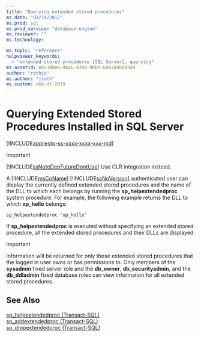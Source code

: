 ```yaml
---
title: "Querying extended stored procedures"
ms.date: "03/14/2017"
ms.prod: sql
ms.prod_service: "database-engine"
ms.reviewer: ""
ms.technology: 

ms.topic: "reference"
helpviewer_keywords: 
  - "extended stored procedures [SQL Server], querying"
ms.assetid: e02348e6-dba6-438a-98b6-684244bb034d
author: "rothja"
ms.author: "jroth"
ms.custom: seo-dt-2019
---
```

# Querying Extended Stored Procedures Installed in SQL Server
[!INCLUDE[appliesto-ss-xxxx-xxxx-xxx-md](../../includes/appliesto-ss-xxxx-xxxx-xxx-md.md)]
    
> [!IMPORTANT]  
>  [!INCLUDE[ssNoteDepFutureDontUse](../../includes/ssnotedepfuturedontuse-md.md)] Use CLR integration instead.  
  
 A [!INCLUDE[msCoName](../../includes/msconame-md.md)] [!INCLUDE[ssNoVersion](../../includes/ssnoversion-md.md)] authenticated user can display the currently defined extended stored procedures and the name of the DLL to which each belongs by running the **sp_helpextendedproc** system procedure. For example, the following example returns the DLL to which **xp_hello** belongs:  
  
```  
sp_helpextendedproc 'xp_hello'  
```  
  
 If **sp_helpextendedproc** is executed without specifying an extended stored procedure, all the extended stored procedures and their DLLs are displayed.  
  
> [!IMPORTANT]  
>  Information will be returned for only those extended stored procedures that the logged in user owns or has permissions to. Only members of the **sysadmin** fixed server role and the **db_owner**, **db_securityadmin**, and the **db_ddladmin** fixed database roles can view information for all extended stored procedures.  
  
## See Also  
 [sp_helpextendedproc &#40;Transact-SQL&#41;](../../relational-databases/system-stored-procedures/sp-helpextendedproc-transact-sql.md)   
 [sp_addextendedproc &#40;Transact-SQL&#41;](../../relational-databases/system-stored-procedures/sp-addextendedproc-transact-sql.md)   
 [sp_dropextendedproc &#40;Transact-SQL&#41;](../../relational-databases/system-stored-procedures/sp-dropextendedproc-transact-sql.md)  
  
  

